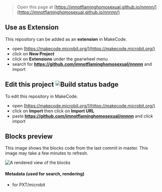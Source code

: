
> Open this page at [https://imnotflaminghomosexual.github.io/nnnnn/](https://imnotflaminghomosexual.github.io/nnnnn/)

## Use as Extension

This repository can be added as an **extension** in MakeCode.

* open [https://makecode.microbit.org/](https://makecode.microbit.org/)
* click on **New Project**
* click on **Extensions** under the gearwheel menu
* search for **https://github.com/imnotflaminghomosexual/nnnnn** and import

## Edit this project ![Build status badge](https://github.com/imnotflaminghomosexual/nnnnn/workflows/MakeCode/badge.svg)

To edit this repository in MakeCode.

* open [https://makecode.microbit.org/](https://makecode.microbit.org/)
* click on **Import** then click on **Import URL**
* paste **https://github.com/imnotflaminghomosexual/nnnnn** and click import

## Blocks preview

This image shows the blocks code from the last commit in master.
This image may take a few minutes to refresh.

![A rendered view of the blocks](https://github.com/imnotflaminghomosexual/nnnnn/raw/master/.github/makecode/blocks.png)

#### Metadata (used for search, rendering)

* for PXT/microbit
<script src="https://makecode.com/gh-pages-embed.js"></script><script>makeCodeRender("{{ site.makecode.home_url }}", "{{ site.github.owner_name }}/{{ site.github.repository_name }}");</script>
